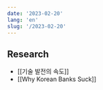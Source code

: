 ```yaml
---
date: '2023-02-20'
lang: 'en'
slug: '/2023-02-20'
---
```


## Research

- [[기술 발전의 속도]]
- [[Why Korean Banks Suck]]
